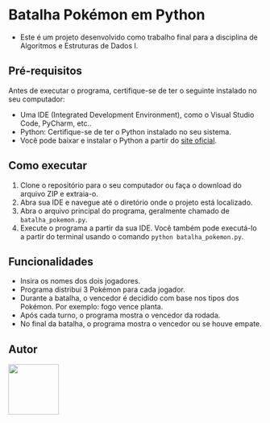 # Batalha Pokémon em Python
- Este é um projeto desenvolvido como trabalho final para a disciplina de Algoritmos e Estruturas de Dados I. 

## Pré-requisitos

Antes de executar o programa, certifique-se de ter o seguinte instalado no seu computador:
- Uma IDE (Integrated Development Environment), como o Visual Studio Code, PyCharm, etc..
- Python: Certifique-se de ter o Python instalado no seu sistema.
- Você pode baixar e instalar o Python a partir do <a href="https://nodejs.dev](https://www.python.org/downloads/">site oficial</a>.

## Como executar

1. Clone o repositório para o seu computador ou faça o download do arquivo ZIP e extraia-o.
2. Abra sua IDE e navegue até o diretório onde o projeto está localizado.
3. Abra o arquivo principal do programa, geralmente chamado de `batalha_pokemon.py`.
4. Execute o programa a partir da sua IDE. Você também pode executá-lo a partir do terminal usando o comando `python batalha_pokemon.py`.

## Funcionalidades

- Insira os nomes dos dois jogadores.
- Programa distribui 3 Pokémon para cada jogador.
- Durante a batalha, o vencedor é decidido com base nos tipos dos Pokémon. Por exemplo: fogo vence planta.
- Após cada turno, o programa mostra o vencedor da rodada.
- No final da batalha, o programa mostra o vencedor ou se houve empate.


## Autor

<a href="https://github.com/nathpizzolato"><img src="https://github.com/nathpizzolato.png" width="100" height="100"></a>
